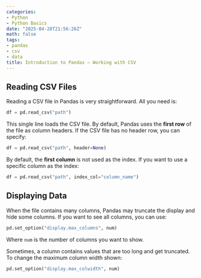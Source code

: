 ```yaml
---
categories:
- Python
- Python Basics
date: "2025-04-28T21:56:26Z"
math: false
tags:
- pandas
- csv
- data
title: Introduction to Pandas — Working with CSV
---
```


## Reading CSV Files

Reading a CSV file in Pandas is very straightforward. All you need is:

```python
df = pd.read_csv("path")
```

This single line loads the CSV file. By default, Pandas uses the **first row** of the file as column headers. If the CSV file has no header row, you can specify:

```python
df = pd.read_csv("path", header=None)
```

By default, the **first column** is not used as the index. If you want to use a specific column as the index:

```python
df = pd.read_csv("path", index_col="column_name")
```

## Displaying Data

When the file contains many columns, Pandas may truncate the display and hide some columns. If you want to see all columns, you can use:

```python
pd.set_option("display.max_columns", num)
```

Where `num` is the number of columns you want to show.

Sometimes, a column contains values that are too long and get truncated. To change the maximum column width shown:

```python
pd.set_option("display.max_colwidth", num)
```
